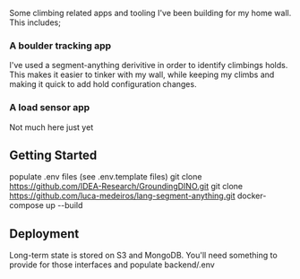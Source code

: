Some climbing related apps and tooling I've been building for my home wall. This includes;

### A boulder tracking app
I've used a segment-anything derivitive in order to identify climbings holds. This
makes it easier to tinker with my wall, while keeping my climbs and making it quick to add hold configuration changes.

### A load sensor app
Not much here just yet

## Getting Started

populate .env files (see .env.template files)
git clone https://github.com/IDEA-Research/GroundingDINO.git
git clone https://github.com/luca-medeiros/lang-segment-anything.git
docker-compose up --build

## Deployment

Long-term state is stored on S3 and MongoDB. You'll need something to provide for those interfaces and populate backend/.env
